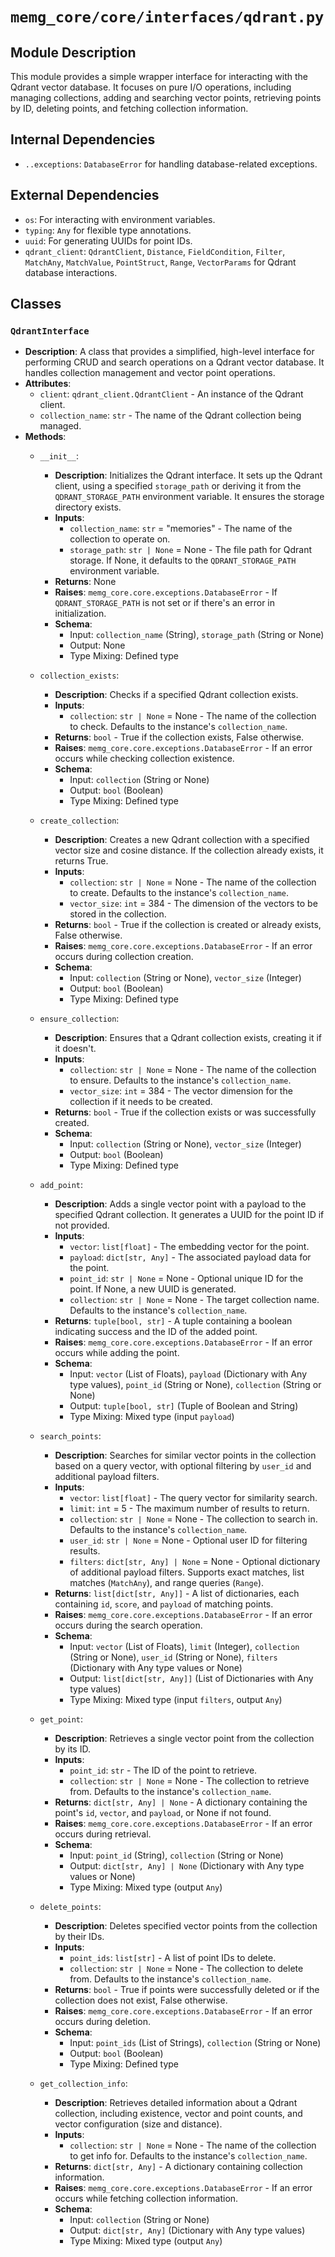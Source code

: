 # `memg_core/core/interfaces/qdrant.py`

## Module Description
This module provides a simple wrapper interface for interacting with the Qdrant vector database. It focuses on pure I/O operations, including managing collections, adding and searching vector points, retrieving points by ID, deleting points, and fetching collection information.

## Internal Dependencies
- `..exceptions`: `DatabaseError` for handling database-related exceptions.

## External Dependencies
- `os`: For interacting with environment variables.
- `typing`: `Any` for flexible type annotations.
- `uuid`: For generating UUIDs for point IDs.
- `qdrant_client`: `QdrantClient`, `Distance`, `FieldCondition`, `Filter`, `MatchAny`, `MatchValue`, `PointStruct`, `Range`, `VectorParams` for Qdrant database interactions.

## Classes

### `QdrantInterface`
- **Description**: A class that provides a simplified, high-level interface for performing CRUD and search operations on a Qdrant vector database. It handles collection management and vector point operations.
- **Attributes**:
  - `client`: `qdrant_client.QdrantClient` - An instance of the Qdrant client.
  - `collection_name`: `str` - The name of the Qdrant collection being managed.
- **Methods**:
  - `__init__`:
    - **Description**: Initializes the Qdrant interface. It sets up the Qdrant client, using a specified `storage_path` or deriving it from the `QDRANT_STORAGE_PATH` environment variable. It ensures the storage directory exists.
    - **Inputs**:
      - `collection_name`: `str` = "memories" - The name of the collection to operate on.
      - `storage_path`: `str | None` = None - The file path for Qdrant storage. If None, it defaults to the `QDRANT_STORAGE_PATH` environment variable.
    - **Returns**: None
    - **Raises**: `memg_core.core.exceptions.DatabaseError` - If `QDRANT_STORAGE_PATH` is not set or if there's an error in initialization.
    - **Schema**:
      - Input: `collection_name` (String), `storage_path` (String or None)
      - Output: None
      - Type Mixing: Defined type

  - `collection_exists`:
    - **Description**: Checks if a specified Qdrant collection exists.
    - **Inputs**:
      - `collection`: `str | None` = None - The name of the collection to check. Defaults to the instance's `collection_name`.
    - **Returns**: `bool` - True if the collection exists, False otherwise.
    - **Raises**: `memg_core.core.exceptions.DatabaseError` - If an error occurs while checking collection existence.
    - **Schema**:
      - Input: `collection` (String or None)
      - Output: `bool` (Boolean)
      - Type Mixing: Defined type

  - `create_collection`:
    - **Description**: Creates a new Qdrant collection with a specified vector size and cosine distance. If the collection already exists, it returns True.
    - **Inputs**:
      - `collection`: `str | None` = None - The name of the collection to create. Defaults to the instance's `collection_name`.
      - `vector_size`: `int` = 384 - The dimension of the vectors to be stored in the collection.
    - **Returns**: `bool` - True if the collection is created or already exists, False otherwise.
    - **Raises**: `memg_core.core.exceptions.DatabaseError` - If an error occurs during collection creation.
    - **Schema**:
      - Input: `collection` (String or None), `vector_size` (Integer)
      - Output: `bool` (Boolean)
      - Type Mixing: Defined type

  - `ensure_collection`:
    - **Description**: Ensures that a Qdrant collection exists, creating it if it doesn't.
    - **Inputs**:
      - `collection`: `str | None` = None - The name of the collection to ensure. Defaults to the instance's `collection_name`.
      - `vector_size`: `int` = 384 - The vector dimension for the collection if it needs to be created.
    - **Returns**: `bool` - True if the collection exists or was successfully created.
    - **Schema**:
      - Input: `collection` (String or None), `vector_size` (Integer)
      - Output: `bool` (Boolean)
      - Type Mixing: Defined type

  - `add_point`:
    - **Description**: Adds a single vector point with a payload to the specified Qdrant collection. It generates a UUID for the point ID if not provided.
    - **Inputs**:
      - `vector`: `list[float]` - The embedding vector for the point.
      - `payload`: `dict[str, Any]` - The associated payload data for the point.
      - `point_id`: `str | None` = None - Optional unique ID for the point. If None, a new UUID is generated.
      - `collection`: `str | None` = None - The target collection name. Defaults to the instance's `collection_name`.
    - **Returns**: `tuple[bool, str]` - A tuple containing a boolean indicating success and the ID of the added point.
    - **Raises**: `memg_core.core.exceptions.DatabaseError` - If an error occurs while adding the point.
    - **Schema**:
      - Input: `vector` (List of Floats), `payload` (Dictionary with Any type values), `point_id` (String or None), `collection` (String or None)
      - Output: `tuple[bool, str]` (Tuple of Boolean and String)
      - Type Mixing: Mixed type (input `payload`)

  - `search_points`:
    - **Description**: Searches for similar vector points in the collection based on a query vector, with optional filtering by `user_id` and additional payload filters.
    - **Inputs**:
      - `vector`: `list[float]` - The query vector for similarity search.
      - `limit`: `int` = 5 - The maximum number of results to return.
      - `collection`: `str | None` = None - The collection to search in. Defaults to the instance's `collection_name`.
      - `user_id`: `str | None` = None - Optional user ID for filtering results.
      - `filters`: `dict[str, Any] | None` = None - Optional dictionary of additional payload filters. Supports exact matches, list matches (`MatchAny`), and range queries (`Range`).
    - **Returns**: `list[dict[str, Any]]` - A list of dictionaries, each containing `id`, `score`, and `payload` of matching points.
    - **Raises**: `memg_core.core.exceptions.DatabaseError` - If an error occurs during the search operation.
    - **Schema**:
      - Input: `vector` (List of Floats), `limit` (Integer), `collection` (String or None), `user_id` (String or None), `filters` (Dictionary with Any type values or None)
      - Output: `list[dict[str, Any]]` (List of Dictionaries with Any type values)
      - Type Mixing: Mixed type (input `filters`, output `Any`)

  - `get_point`:
    - **Description**: Retrieves a single vector point from the collection by its ID.
    - **Inputs**:
      - `point_id`: `str` - The ID of the point to retrieve.
      - `collection`: `str | None` = None - The collection to retrieve from. Defaults to the instance's `collection_name`.
    - **Returns**: `dict[str, Any] | None` - A dictionary containing the point's `id`, `vector`, and `payload`, or None if not found.
    - **Raises**: `memg_core.core.exceptions.DatabaseError` - If an error occurs during retrieval.
    - **Schema**:
      - Input: `point_id` (String), `collection` (String or None)
      - Output: `dict[str, Any] | None` (Dictionary with Any type values or None)
      - Type Mixing: Mixed type (output `Any`)

  - `delete_points`:
    - **Description**: Deletes specified vector points from the collection by their IDs.
    - **Inputs**:
      - `point_ids`: `list[str]` - A list of point IDs to delete.
      - `collection`: `str | None` = None - The collection to delete from. Defaults to the instance's `collection_name`.
    - **Returns**: `bool` - True if points were successfully deleted or if the collection does not exist, False otherwise.
    - **Raises**: `memg_core.core.exceptions.DatabaseError` - If an error occurs during deletion.
    - **Schema**:
      - Input: `point_ids` (List of Strings), `collection` (String or None)
      - Output: `bool` (Boolean)
      - Type Mixing: Defined type

  - `get_collection_info`:
    - **Description**: Retrieves detailed information about a Qdrant collection, including existence, vector and point counts, and vector configuration (size and distance).
    - **Inputs**:
      - `collection`: `str | None` = None - The name of the collection to get info for. Defaults to the instance's `collection_name`.
    - **Returns**: `dict[str, Any]` - A dictionary containing collection information.
    - **Raises**: `memg_core.core.exceptions.DatabaseError` - If an error occurs while fetching collection information.
    - **Schema**:
      - Input: `collection` (String or None)
      - Output: `dict[str, Any]` (Dictionary with Any type values)
      - Type Mixing: Mixed type (output `Any`)
